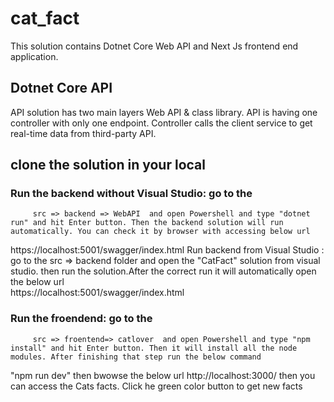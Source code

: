 # cat_fact
This solution contains Dotnet Core Web API and Next Js frontend end application. 
## Dotnet Core API 
API solution has two main layers Web API & class library.
API is having one controller with only one endpoint. Controller calls the client service to get real-time data from third-party API.

## clone the solution in your local

### Run the backend without Visual Studio: go to the 
         src => backend => WebAPI  and open Powershell and type "dotnet run" and hit Enter button. Then the backend solution will run automatically. You can check it by browser with accessing below url
https://localhost:5001/swagger/index.html
Run backend from Visual Studio : go to the src => backend  folder and open the "CatFact" solution from visual studio. then run the solution.After the correct run it will automatically open the below url  
https://localhost:5001/swagger/index.html

### Run the froendend: go to the 
         src => froentend=> catlover  and open Powershell and type "npm install" and hit Enter button. Then it will install all the node modules. After finishing that step run the below command 
"npm run dev"
then bwowse the below url
http://localhost:3000/
then you can access the Cats facts. Click he green color button to get new facts

